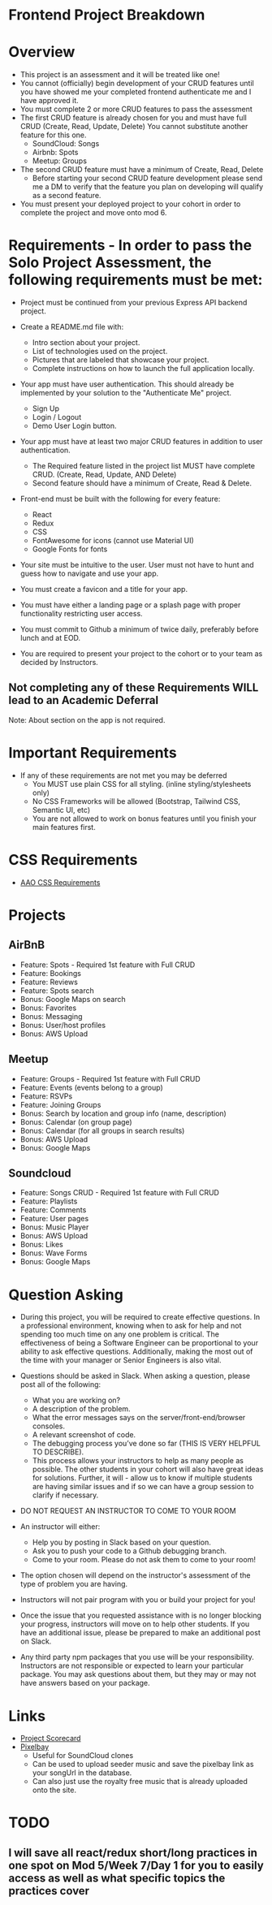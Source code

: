 # Frontend Project Breakdown

# Overview
- This project is an assessment and it will be treated like one!
- You cannot (officially) begin development of your CRUD features until you have showed me your completed frontend authenticate me and I have approved it.
- You must complete 2 or more CRUD features to pass the assessment
- The first CRUD feature is already chosen for you and must have full CRUD (Create, Read, Update, Delete) You cannot substitute another feature for this one.
    - SoundCloud: Songs
    - Airbnb: Spots
    - Meetup: Groups
- The second CRUD feature must have a minimum of Create, Read, Delete
    - Before starting your second CRUD feature development please send me a DM to verify that the feature you plan on developing will qualify as a second feature.
- You must present your deployed project to your cohort in order to complete the project and move onto mod 6.

# Requirements - In order to pass the Solo Project Assessment, the following requirements must be met:

- Project must be continued from your previous Express API backend project.

- Create a README.md file with:
    - Intro section about your project.
    - List of technologies used on the project.
    - Pictures that are labeled that showcase your project.
    - Complete instructions on how to launch the full application locally.

- Your app must have user authentication. This should already be implemented by your solution to the "Authenticate Me" project.
    - Sign Up
    - Login / Logout
    - Demo User Login button.

- Your app must have at least two major CRUD features in addition to user authentication.
    - The Required feature listed in the project list MUST have complete CRUD. (Create, Read, Update, AND Delete)
    - Second feature should have a minimum of Create, Read & Delete.

- Front-end must be built with the following for every feature:
    - React
    - Redux
    - CSS
    - FontAwesome for icons (cannot use Material UI)
    - Google Fonts for fonts

- Your site must be intuitive to the user. User must not have to hunt and guess how to navigate and use your app.

- You must create a favicon and a title for your app.

- You must have either a landing page or a splash page with proper functionality restricting user access.

- You must commit to Github a minimum of twice daily, preferably before lunch and at EOD.

- You are required to present your project to the cohort or to your team as decided by Instructors.

## Not completing any of these Requirements WILL lead to an Academic Deferral

Note: About section on the app is not required.

# Important Requirements

- If any of these requirements are not met you may be deferred
    - You MUST use plain CSS for all styling. (inline styling/stylesheets only)
    - No CSS Frameworks will be allowed (Bootstrap, Tailwind CSS, Semantic UI, etc)
    - You are not allowed to work on bonus features until you finish your main features first.

# CSS Requirements
- [AAO CSS Requirements](https://open.appacademy.io/learn/js-py---pt-apr-2022-online/week-31---project-week-1/css-project-requirements--recall-)

# Projects

## AirBnB
- Feature: Spots - Required 1st feature with Full CRUD
- Feature: Bookings
- Feature: Reviews
- Feature: Spots search
- Bonus: Google Maps on search
- Bonus: Favorites
- Bonus: Messaging
- Bonus: User/host profiles
- Bonus: AWS Upload

## Meetup
- Feature: Groups - Required 1st feature with Full CRUD
- Feature: Events (events belong to a group)
- Feature: RSVPs
- Feature: Joining Groups
- Bonus: Search by location and group info (name, description)
- Bonus: Calendar (on group page)
- Bonus: Calendar (for all groups in search results)
- Bonus: AWS Upload
- Bonus: Google Maps

## Soundcloud
- Feature: Songs CRUD - Required 1st feature with Full CRUD
- Feature: Playlists
- Feature: Comments
- Feature: User pages
- Bonus: Music Player
- Bonus: AWS Upload
- Bonus: Likes
- Bonus: Wave Forms
- Bonus: Google Maps

# Question Asking
- During this project, you will be required to create effective questions. In a professional environment, knowing when to ask for help and not spending too much time on any one problem is critical. The effectiveness of being a Software Engineer can be proportional to your ability to ask effective questions. Additionally, making the most out of the time with your manager or Senior Engineers is also vital.

- Questions should be asked in Slack. When asking a question, please post all of the following:

    - What you are working on?
    - A description of the problem.
    - What the error messages says on the server/front-end/browser consoles.
    - A relevant screenshot of code.
    - The debugging process you’ve done so far (THIS IS VERY HELPFUL TO DESCRIBE).
    - This process allows your instructors to help as many people as possible. The other students in your cohort will also have great ideas for solutions. Further, it will   - allow us to know if multiple students are having similar issues and if so we can have a group session to clarify if necessary.

- DO NOT REQUEST AN INSTRUCTOR TO COME TO YOUR ROOM

- An instructor will either:

    - Help you by posting in Slack based on your question.
    - Ask you to push your code to a Github debugging branch.
    - Come to your room. Please do not ask them to come to your room!
- The option chosen will depend on the instructor's assessment of the type of problem you are having.

- Instructors will not pair program with you or build your project for you!

- Once the issue that you requested assistance with is no longer blocking your progress, instructors will move on to help other students. If you have an additional issue, please be prepared to make an additional post on Slack.

- Any third party npm packages that you use will be your responsibility. Instructors are not responsible or expected to learn your particular package. You may ask questions about them, but they may or may not have answers based on your package.

# Links

- [Project Scorecard](https://docs.google.com/spreadsheets/d/1ExUIXg8n7zo-EN45O3GYnfc4RF5JDQFbKIxcdv5KQSE/edit#gid=1712141062)
- [Pixelbay](https://pixabay.com/music/)
    - Useful for SoundCloud clones
    - Can be used to upload seeder music and save the pixelbay link as your songUrl in the database.
    - Can also just use the royalty free music that is already uploaded onto the site.

# TODO

## I will save all react/redux short/long practices in one spot on Mod 5/Week 7/Day 1 for you to easily access as well as what specific topics the practices cover
